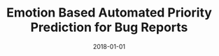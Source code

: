 ---
title: "Emotion Based Automated Priority Prediction for Bug Reports"
collection: publications
permalink: /publication/2018-01-01-Emotion-Based-Automated-Priority-Prediction-for-Bug-Reports
date: 2018-01-01
venue: 'IEEE Access'
paperurl: 'https://doi.org/10.1109/ACCESS.2018.2850910'
citation: ' Qasim Umer,  Hui Liu,  Yasir Sultan'
---